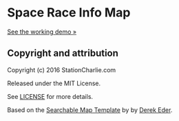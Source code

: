 # Space Race Info Map

[See the working demo &raquo;](http://stationcharlie.github.io/Space-Race-Info-Map/)



## Copyright and attribution

Copyright (c) 2016 StationCharlie.com 

Released under the MIT License.

See [LICENSE](https://github.com/derekeder/FusionTable-Map-Template/blob/master/LICENSE) for more details.

Based on the <a href='http://derekeder.com/searchable_map_template/'>Searchable Map Template</a> by by <a href='http://derekeder.com'>Derek Eder</a>.


